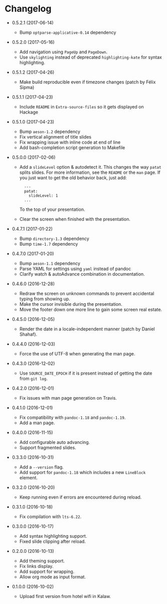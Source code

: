 # Changelog

- 0.5.2.1 (2017-06-14)
    * Bump `optparse-applicative-0.14` dependency

- 0.5.2.0 (2017-05-16)
    * Add navigation using `PageUp` and `PageDown`.
    * Use `skylighting` instead of deprecated `highlighting-kate` for syntax
      highlighting.

- 0.5.1.2 (2017-04-26)
    * Make build reproducible even if timezone changes (patch by Félix Sipma)

- 0.5.1.1 (2017-04-23)
    * Include `README` in `Extra-source-files` so it gets displayed on Hackage

- 0.5.1.0 (2017-04-23)
    * Bump `aeson-1.2` dependency
    * Fix vertical alignment of title slides
    * Fix wrapping issue with inline code at end of line
    * Add bash-completion script generation to Makefile

- 0.5.0.0 (2017-02-06)
    * Add a `slideLevel` option & autodetect it.  This changes the way `patat`
      splits slides.  For more information, see the `README` or the `man` page.
      If you just want to get the old behavior back, just add:

            ---
            patat:
              slideLevel: 1
            ...

        To the top of your presentation.

    * Clear the screen when finished with the presentation.

- 0.4.7.1 (2017-01-22)
    * Bump `directory-1.3` dependency
    * Bump `time-1.7` dependency

- 0.4.7.0 (2017-01-20)
    * Bump `aeson-1.1` dependency
    * Parse YAML for settings using `yaml` instead of pandoc
    * Clarify watch & autoAdvance combination in documentation.

- 0.4.6.0 (2016-12-28)
    * Redraw the screen on unknown commands to prevent accidental typing from
      showing up.
    * Make the cursor invisible during the presentation.
    * Move the footer down one more line to gain some screen real estate.

- 0.4.5.0 (2016-12-05)
    * Render the date in a locale-independent manner (patch by Daniel
      Shahaf).

- 0.4.4.0 (2016-12-03)
    * Force the use of UTF-8 when generating the man page.

- 0.4.3.0 (2016-12-02)
    * Use `SOURCE_DATE_EPOCH` if it is present instead of getting the date from
      `git log`.

- 0.4.2.0 (2016-12-01)
    * Fix issues with man page generation on Travis.

- 0.4.1.0 (2016-12-01)
    * Fix compatibility with `pandoc-1.18` and `pandoc-1.19`.
    * Add a man page.

- 0.4.0.0 (2016-11-15)
    * Add configurable auto advancing.
    * Support fragmented slides.

- 0.3.3.0 (2016-10-31)
    * Add a `--version` flag.
    * Add support for `pandoc-1.18` which includes a new `LineBlock` element.

- 0.3.2.0 (2016-10-20)
    * Keep running even if errors are encountered during reload.

- 0.3.1.0 (2016-10-18)
    * Fix compilation with `lts-6.22`.

- 0.3.0.0 (2016-10-17)
    * Add syntax highlighting support.
    * Fixed slide clipping after reload.

- 0.2.0.0 (2016-10-13)
    * Add theming support.
    * Fix links display.
    * Add support for wrapping.
    * Allow org mode as input format.

- 0.1.0.0 (2016-10-02)
    * Upload first version from hotel wifi in Kalaw.
